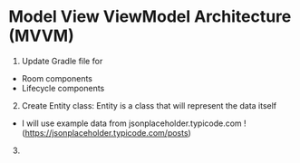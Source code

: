 # Model View ViewModel Architecture (MVVM)

1. Update Gradle file for 
- Room components
- Lifecycle components

2. Create Entity class: Entity is a class that will represent the data itself
- I will use example data from jsonplaceholder.typicode.com !(https://jsonplaceholder.typicode.com/posts)

3.
